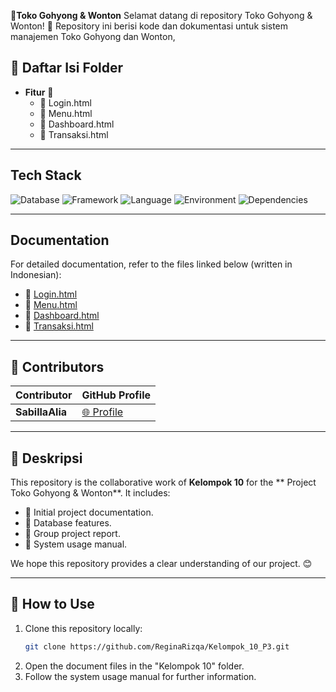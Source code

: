 **🥢Toko Gohyong & Wonton**
Selamat datang di repository Toko Gohyong & Wonton! 🍜
Repository ini berisi kode dan dokumentasi untuk sistem manajemen Toko Gohyong dan Wonton,

## 📂 Daftar Isi Folder
- **Fitur** 📄
  - 📘 Login.html
  - 📙 Menu.html
  - 📗 Dashboard.html
  - 📘 Transaksi.html

---

## Tech Stack
![Database](https://img.shields.io/badge/database-MySQL-green) ![Framework](https://img.shields.io/badge/framework-Yii2-blue) ![Language](https://img.shields.io/badge/language-PHP-blue) ![Environment](https://img.shields.io/badge/environment-XAMPP-orange) ![Dependencies](https://img.shields.io/badge/dependencies-Composer-yellow)

---

## Documentation
For detailed documentation, refer to the files linked below (written in Indonesian):

- 📘 [Login.html](#)
- 📙 [Menu.html](#)
- 📗 [Dashboard.html](#)
- 📗 [Transaksi.html](#)


---

## 🤝 Contributors
| Contributor       | GitHub Profile                                  |
|-------------------|------------------------------------------------|
| **SabillaAlia**      | [🌐 Profile](https://github.com/SabillaAlia)    |

---

## 📝 Deskripsi
This repository is the collaborative work of **Kelompok 10** for the ** Project Toko Gohyong & Wonton**. It includes:
- 📌 Initial project documentation.
- 📌 Database features.
- 📌 Group project report.
- 📌 System usage manual.

We hope this repository provides a clear understanding of our project. 😊

---

## 🚀 How to Use
1. Clone this repository locally:
   ```bash
   git clone https://github.com/ReginaRizqa/Kelompok_10_P3.git
   ```
2. Open the document files in the "Kelompok 10" folder.
3. Follow the system usage manual for further information.
